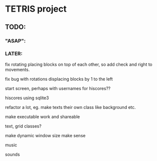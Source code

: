 # TETRIS project

## TODO:

### "ASAP":



### LATER:

fix rotating placing blocks on top of each other, so add check and right to movements.

fix bug with rotations displacing blocks by 1 to the left

start screen, perhaps with usernames for hiscores??

hiscores using sqlite3

refactor a lot, eg. make texts their own class like background etc.

make executable work and shareable

text, grid classes?

make dynamic window size make sense

music

sounds
